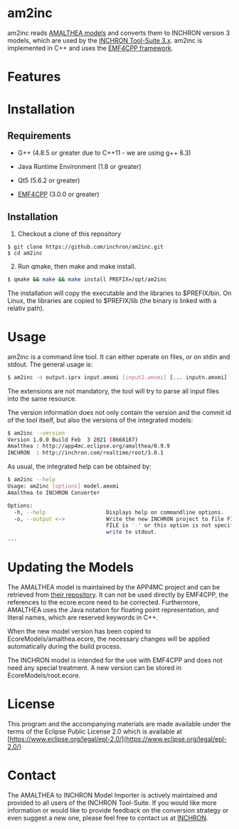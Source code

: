 # am2inc #

am2inc reads [AMALTHEA models](https://www.eclipse.org/app4mc) and converts
them to INCHRON version 3 models, which are used by the [INCHRON Tool-Suite
3.x](https://www.inchron.com/tool-suite/). am2inc is implemented in C++ and
uses the [EMF4CPP framework](https://github.com/inchron/emf4cpp).


# Features #


# Installation #

## Requirements ##

* G++ (4.8.5 or greater due to C++11 - we are using g++ 8.3)

* Java Runtime Environment (1.8 or greater)

* Qt5 (5.6.2 or greater)

* [EMF4CPP](https://github.com/inchron/emf4cpp) (3.0.0 or greater)

## Installation ##

1. Checkout a clone of this repository
```
$ git clone https://github.com/inchron/am2inc.git
$ cd am2inc
```

2. Run qmake, then make and make install.
``` sh
$ qmake && make && make install PREFIX=/opt/am2inc
```

The installation will copy the executable and the libraries to $PREFIX/bin. On
Linux, the libraries are copied to $PREFIX/lib (the binary is linked with a
relativ path).

# Usage #

am2inc is a command line tool. It can either operate on files, or on stdin and
stdout. The general usage is:
``` sh
$ am2inc -o output.iprx input.amxmi [input2.amxmi] [... inputn.amxmi]
```

The extensions are not mandatory, the tool will try to parse all input files into the
same resource.

The version information does not only contain the version and the commit id of
the tool itself, but also the versions of the integrated models:
``` sh
$ am2inc --version
Version 1.0.0 Build Feb  3 2021 (8668187)
Amalthea : http://app4mc.eclipse.org/amalthea/0.9.9
INCHRON  : http://inchron.com/realtime/root/3.0.1
```

As usual, the integrated help can be obtained by:
``` sh
$ am2inc --help
Usage: am2inc [options] model.amxmi
Amalthea to INCHRON Converter

Options:
  -h, --help                   Displays help on commandline options.
  -o, --output <->             Write the new INCHRON project to file FILE. If
                               FILE is '-' or this option is not specified,
                               write to stdout.
...
```

# Updating the Models #

The AMALTHEA model is maintained by the APP4MC project and can be retrieved
from [their
repository](https://git.eclipse.org/r/plugins/gitiles/app4mc/org.eclipse.app4mc/+/refs/heads/master/plugins/org.eclipse.app4mc.amalthea.model/model-gen/ecore/). It
can not be used directly by EMF4CPP, the references to the ecore.ecore need to
be corrected. Furthermore, AMALTHEA uses the Java notation for floating point
representation, and literal names, which are reserved keywords in C++.

When the new model version has been copied to EcoreModels/amalthea.ecore, the
necessary changes will be applied automatically during the build process.

The INCHRON model is intended for the use with EMF4CPP and does not need any
special treatment. A new version can be stored in EcoreModels/root.ecore.

# License #

This program and the accompanying materials are made available under the terms
of the Eclipse Public License 2.0 which is available at
[https://www.eclipse.org/legal/epl-2.0/](https://www.eclipse.org/legal/epl-2.0/)

# Contact #

The AMALTHEA to INCHRON Model Importer is actively maintained and provided to
all users of the INCHRON Tool-Suite. If you would like more information or
would like to provide feedback on the conversion strategy or even suggest a
new one, please feel free to contact us at
[INCHRON](mailto:support@inchron.com?subject=[am2inc]%20Your%20subject).
